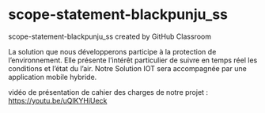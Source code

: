 # scope-statement-blackpunju_ss
scope-statement-blackpunju_ss created by GitHub Classroom

La solution que nous développerons participe à la protection de l’environnement. 
Elle présente l’intérêt particulier de suivre en temps réel les conditions et l’état du l’air. 
Notre Solution IOT sera accompagnée par une application mobile hybride.

vidéo de présentation de cahier des charges de notre projet :
https://youtu.be/uQlKYHiUeck
